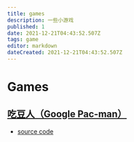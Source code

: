 ```yaml
---
title: games
description: 一些小游戏
published: 1
date: 2021-12-21T04:43:52.507Z
tags: game
editor: markdown
dateCreated: 2021-12-21T04:43:52.507Z
---
```


# Games
## [吃豆人（Google Pac-man）](https://my.myslot.top/google_pacman/)
* [source code](https://github.com/shudingbo/google_pacman)